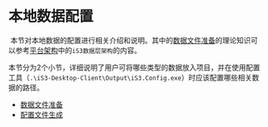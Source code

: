 # 本地数据配置



​	本节对本地数据的配置进行相关介绍和说明。其中的[数据文件准备](./part1/detail1.md)的理论知识可以参考[平台架构](./../../chapter1/section1.md)中的`iS3数据层架构`的内容。

​	本节分为2个小节，详细说明了用户可将哪些类型的数据放入项目，并在使用配置工具（`.\iS3-Desktop-Client\Output\iS3.Config.exe`）时应该配置哪些相关数据的路径。


   * [数据文件准备](./part1/detail1.md)
   * [配置文件生成](./part1/detail2.md)

